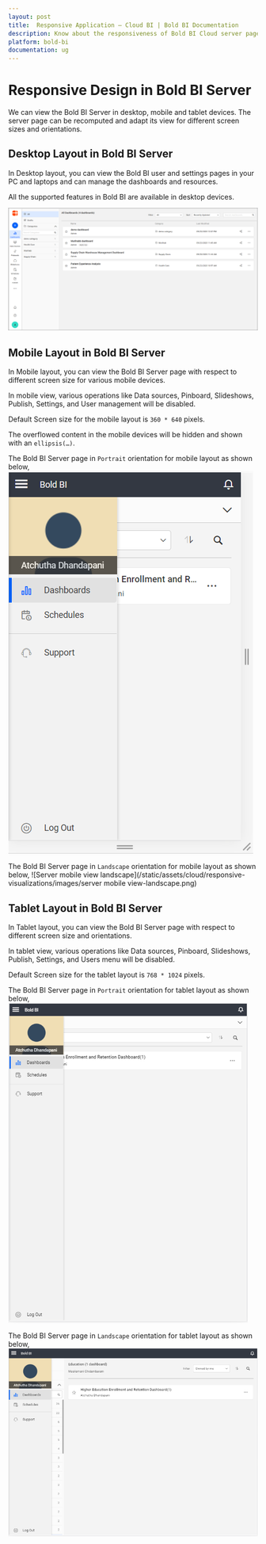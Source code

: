 ```yaml
---
layout: post
title:  Responsive Application – Cloud BI | Bold BI Documentation
description: Know about the responsiveness of Bold BI Cloud server pages in desktop, mobile and tablet devices for different screen sizes and orientations.
platform: bold-bi
documentation: ug
---
```


# Responsive Design in Bold BI Server
We can view the Bold BI Server in desktop, mobile and tablet devices. The server page can be recomputed and adapt its view for different screen sizes and orientations.

## Desktop Layout in Bold BI Server
In Desktop layout, you can view the Bold BI user and settings pages in your PC and laptops and can manage the dashboards and resources.

All the supported features in Bold BI are available in desktop devices. 

![Server desktop view](/static/assets/cloud/responsive-visualizations/images/server_desktop_view.png)

## Mobile Layout in Bold BI Server
In Mobile layout, you can view the Bold BI Server page with respect to different screen size for various mobile devices.

In mobile view, various operations like Data sources, Pinboard, Slideshows, Publish, Settings, and User management will be disabled.

Default Screen size for the mobile layout is `360 * 640` pixels.

The overflowed content in the mobile devices will be hidden and shown with an `ellipsis(…)`.

The Bold BI Server page in `Portrait` orientation for mobile layout as shown below,
![Server mobile view portrait](/static/assets/cloud/responsive-visualizations/images/server_mobile_view-portrait.png)

The Bold BI Server page in `Landscape` orientation for mobile layout as shown below,
![Server mobile view landscape](/static/assets/cloud/responsive-visualizations/images/server mobile view-landscape.png)

## Tablet Layout in Bold BI Server
In Tablet layout, you can view the Bold BI Server page with respect to different screen size and orientations.

In tablet view, various operations like Data sources, Pinboard, Slideshows, Publish, Settings, and Users menu will be disabled.

Default Screen size for the tablet layout is `768 * 1024` pixels.

The Bold BI Server page in `Portrait` orientation for tablet layout as shown below,
![Server tablet view portrait](/static/assets/cloud/responsive-visualizations/images/server_tablet_view-portrait.png)

The Bold BI Server page in `Landscape` orientation for tablet layout as shown below,
![Server tablet view landscape](/static/assets/cloud/responsive-visualizations/images/server_tablet_view-landscape.png)



